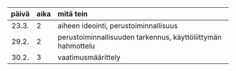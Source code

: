 | päivä | aika | mitä tein  |
| :----:|:-----| :-----|
| 23.3. | 2    | aiheen ideointi, perustoiminnallisuus |
| 29.2. | 2    | perustoiminnallisuuden tarkennus, käyttöliittymän hahmottelu |
| 30.2. | 3    | vaatimusmäärittely |


